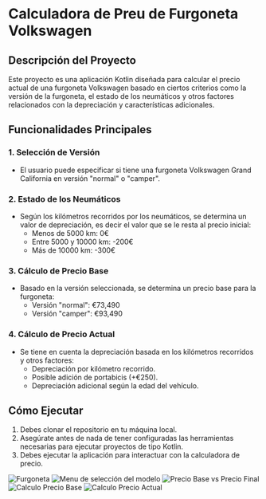 # Calculadora de Preu de Furgoneta Volkswagen

## Descripción del Proyecto
Este proyecto es una aplicación Kotlin diseñada para calcular el precio actual de una furgoneta Volkswagen basado en ciertos criterios como la versión de la furgoneta, el estado de los neumáticos y otros factores relacionados con la depreciación y características adicionales.

## Funcionalidades Principales

### 1. Selección de Versión
- El usuario puede especificar si tiene una furgoneta Volkswagen Grand California en versión "normal" o "camper".

### 2. Estado de los Neumáticos
- Según los kilómetros recorridos por los neumáticos, se determina un valor de depreciación, es decir el valor que se le resta al precio inicial:
  - Menos de 5000 km: 0€
  - Entre 5000 y 10000 km: -200€
  - Más de 10000 km: -300€

### 3. Cálculo de Precio Base
- Basado en la versión seleccionada, se determina un precio base para la furgoneta:
  - Versión "normal": €73,490
  - Versión "camper": €93,490

### 4. Cálculo de Precio Actual
- Se tiene en cuenta la depreciación basada en los kilómetros recorridos y otros factores:
  - Depreciación por kilómetro recorrido.
  - Posible adición de portabicis (+€250).
  - Depreciación adicional según la edad del vehículo.

## Cómo Ejecutar
1. Debes clonar el repositorio en tu máquina local.
2. Asegúrate antes de nada de tener configuradas las herramientas necesarias para ejecutar proyectos de tipo Kotlin.
3. Debes ejecutar la aplicación para interactuar con la calculadora de precio.

![Furgoneta](Yo/Imágenes/furgoneta.png)
![Menu de selección del modelo](Yo/Imágenes/ejecucionMenu)
![Precio Base vs Precio Final ](Yo/Imágenes/ejecucionPrecio)
![Calculo Precio Base](Yo/Imágenes/codigoPrecioBase)
![Calculo Precio Actual](Yo/Imágenes/codigoPrecioActual)


